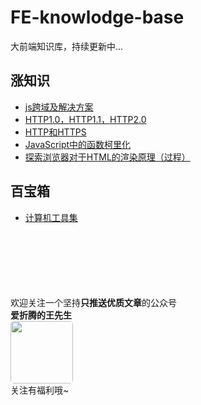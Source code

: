# FE-knowlodge-base
大前端知识库，持续更新中...


## 涨知识
- [js跨域及解决方案](https://github.com/FIGHTING-TOP/FE-knowlodge-base/issues/1)
- [HTTP1.0，HTTP1.1，HTTP2.0](https://github.com/FIGHTING-TOP/FE-knowlodge-base/issues/2)
- [HTTP和HTTPS](https://github.com/FIGHTING-TOP/FE-knowlodge-base/issues/3)
- [JavaScript中的函数柯里化](https://github.com/FIGHTING-TOP/FE-knowlodge-base/issues/4)
- [探索浏览器对于HTML的渲染原理（过程）](https://github.com/FIGHTING-TOP/FE-knowlodge-base/issues/6)



## 百宝箱
- [计算机工具集](https://github.com/FIGHTING-TOP/FE-knowlodge-base/issues/5)




<br><br><br><br><br><br>
欢迎关注一个坚持**只推送优质文章**的公众号<br>
**爱折腾的王先生**<br>
<img width="100px" style="border-radius:5px" src="https://user-images.githubusercontent.com/22701388/96853436-f0088800-148c-11eb-8337-fc0121fbb2f4.jpg"><br>
关注有福利哦~
